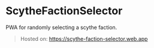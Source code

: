 # ScytheFactionSelector

PWA for randomly selecting a scythe faction.

> Hosted on: https://scythe-faction-selector.web.app